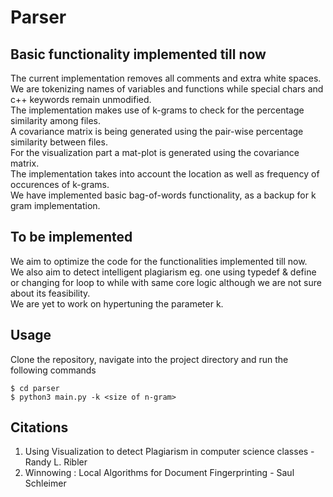 
# Parser
## Basic functionality implemented till now
The current implementation removes all comments and extra white spaces. <br/>
We are tokenizing names of variables and functions while special chars and c++ keywords remain unmodified. <br/>
The implementation makes use of k-grams to check for the percentage similarity among files. <br/>
A covariance matrix is being generated using the pair-wise percentage similarity between files. <br/>
For the visualization part a mat-plot is generated using the covariance matrix. <br/>
The implementation takes into account the location as well as frequency of occurences of k-grams. <br/>
We have implemented basic bag-of-words functionality, as a backup for k gram implementation. <br/>

## To be implemented

We aim to optimize the code for the functionalities implemented till now.  <br/>
We also aim to detect intelligent plagiarism eg. one using typedef & define or changing for loop to while with same core logic although we are not sure about its feasibility.  <br/>
We are yet to work on hypertuning the parameter k.  <br/>
## Usage
Clone the repository, navigate into the project directory and run the following commands

```
$ cd parser
$ python3 main.py -k <size of n-gram>
```
## Citations
<ol>
<li> Using Visualization to detect Plagiarism in computer science classes - Randy L. Ribler </li>
<li> Winnowing : Local Algorithms for Document Fingerprinting - Saul Schleimer </li>
</ol>

